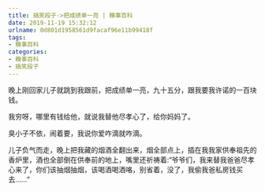 ```yaml
---
title: 搞笑段子->把成绩单一亮 | 糗事百科
date: 2019-11-19 15:32:12
urlname: 0d801d1958561d9facaf96e11b99418f
tags: 
- 糗事百科
categories:
- 糗事百科
- 搞笑段子
---
```

晚上刚回家儿子就跳到我跟前，把成绩单一亮，九十五分，跟我要我许诺的一百块钱。

我穷呀，哪里有钱给他，就说我替他尽孝心了，给你妈妈了。

臭小子不依，闹着要，我说你爱咋滴就咋滴。

儿子负气而走，晚上把我藏的烟酒全翻出来，烟全部点上，插在我我家供奉祖先的香炉里，酒也全部倒在供奉前的地上，嘴里还祈祷着:“爷爷们，我来替我爸爸尽孝心来了，你们该抽烟抽烟，该喝酒喝酒咯，别省着，没了，我偷我爸私房钱买去……”


